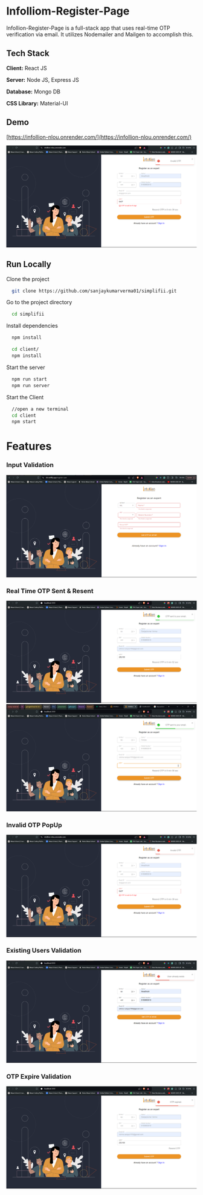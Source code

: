# Infolliom-Register-Page

Infollion-Register-Page is a full-stack app that uses real-time OTP verification via email. It utilizes Nodemailer and Mailgen to accomplish this.
## Tech Stack

**Client:** React JS

**Server:** Node JS, Express JS

**Database:** Mongo DB

**CSS Library:** Material-UI
  
## Demo

[https://infollion-nlou.onrender.com/](https://infollion-nlou.onrender.com/)

![](https://github.com/sanjaykumarverma01/simplifii/blob/main/Screenshots/InvalidOtp.png)
## Run Locally

Clone the project

```bash
  git clone https://github.com/sanjaykumarverma01/simplifii.git
```

Go to the project directory

```bash
  cd simplifii
```

Install dependencies

```bash
  npm install
```

```bash
  cd client/
  npm install
```

Start the server

```bash
  npm run start
  npm run server
```
Start the Client

```bash
  //open a new terminal
  cd client
  npm start
```

  
# Features

### Input Validation
![](https://github.com/sanjaykumarverma01/simplifii/blob/main/Screenshots/validationAdded.png)
### Real Time OTP Sent & Resent
![](https://github.com/sanjaykumarverma01/simplifii/blob/main/Screenshots/sentOtp.png)
![](https://github.com/sanjaykumarverma01/simplifii/blob/main/Screenshots/resendOtp.png)
### Invalid OTP PopUp
![](https://github.com/sanjaykumarverma01/simplifii/blob/main/Screenshots/InvalidOtp.png)
### Existing Users Validation
![](https://github.com/sanjaykumarverma01/simplifii/blob/main/Screenshots/existingUser.png)
### OTP Expire Validation
![](https://github.com/sanjaykumarverma01/simplifii/blob/main/Screenshots/otpExpire.png)

